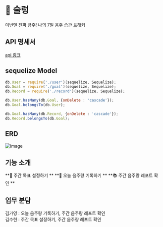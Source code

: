 # :beers: 술렁
이번엔 진짜 금주! 나의 7일 음주 습관 트래커

## API 명세서

[api 링크](https://github.com/SoolleongX2/soolleong_server/wiki)

## sequelize Model

```javascript
db.User = require('./user')(sequelize, Sequelize);
db.Goal = require('./goal')(sequelize, Sequelize);
db.Record = require('./record')(sequelize, Sequelize);

db.User.hasMany(db.Goal, {onDelete : 'cascade'});
db.Goal.belongsTo(db.User);

db.Goal.hasMany(db.Record, {onDelete : 'cascade'});
db.Record.belongsTo(db.Goal);
```

## ERD
![image](https://user-images.githubusercontent.com/60654009/99878550-9214bf00-2c49-11eb-8b4d-0e80b11b6486.png)



## 기능 소개
**:calendar: 주간 목표 설정하기 **
**:beer: 오늘 음주량 기록하기 **
**:books: 주간 음주량 레포트 확인  **

## 업무 분담
김가영 : 오늘 음주량 기록하기, 주간 음주량 레포트 확인  
김수현 : 주간 목표 설정하기, 주간 음주량 레포트 확인
